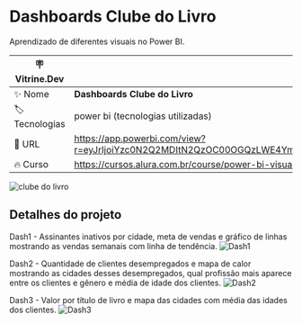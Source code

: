 # Dashboards Clube do Livro

Aprendizado de diferentes visuais no Power BI.

| :placard: Vitrine.Dev |     |
| -------------  | --- |
| :sparkles: Nome        | **Dashboards Clube do Livro**
| :label: Tecnologias | power bi (tecnologias utilizadas)
| :rocket: URL         | https://app.powerbi.com/view?r=eyJrIjoiYzc0N2Q2MDItN2QzOC00OGQzLWE4YmUtYmIyZjM3Zjk4NzA4IiwidCI6ImVjYjk4ODI1LWU2ZTQtNDBmMC1hYThhLTA5MjVjYjUyMDIyMSJ9
| :fire: Curso     | https://cursos.alura.com.br/course/power-bi-visualizando-dados

<!-- Inserir imagem com a #vitrinedev ao final do link -->
![clube do livro](https://user-images.githubusercontent.com/7076962/225775446-1f5c3323-53ce-4710-9568-5b62563ca8ac.jpg#vitrinedev)

## Detalhes do projeto

Dash1 - Assinantes inativos por cidade, meta de vendas e gráfico de linhas mostrando as vendas semanais com linha de tendência.
![Dash1](https://user-images.githubusercontent.com/7076962/225775941-aa0cb36b-ea71-4de0-b930-fa0db5e17ce8.jpg)

Dash2 - Quantidade de clientes desempregados e mapa de calor mostrando as cidades desses desempregados, qual profissão mais aparece entre os clientes e gênero e média de idade dos clientes.
![Dash2](https://user-images.githubusercontent.com/7076962/225776323-a3cb2299-ed32-4e38-9c2f-40a4260413dc.jpg)

Dash3 - Valor por título de livro e mapa das cidades com média das idades dos clientes.
![Dash3](https://user-images.githubusercontent.com/7076962/225776729-fd0b8158-1321-4f39-b46f-99e5557d6070.jpg)

